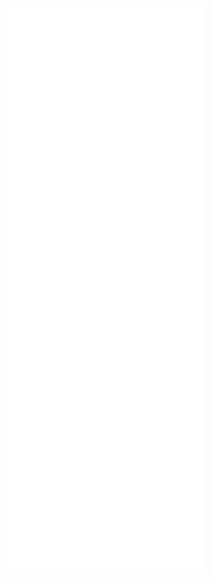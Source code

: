 <p align="center">
  <img src="https://github.com/echolumaque/echolumaque/blob/main/github-metrics.svg">
  <!--<img src="https://pupcj.files.wordpress.com/2020/04/itech-student-.jpg">-->
</p> 
